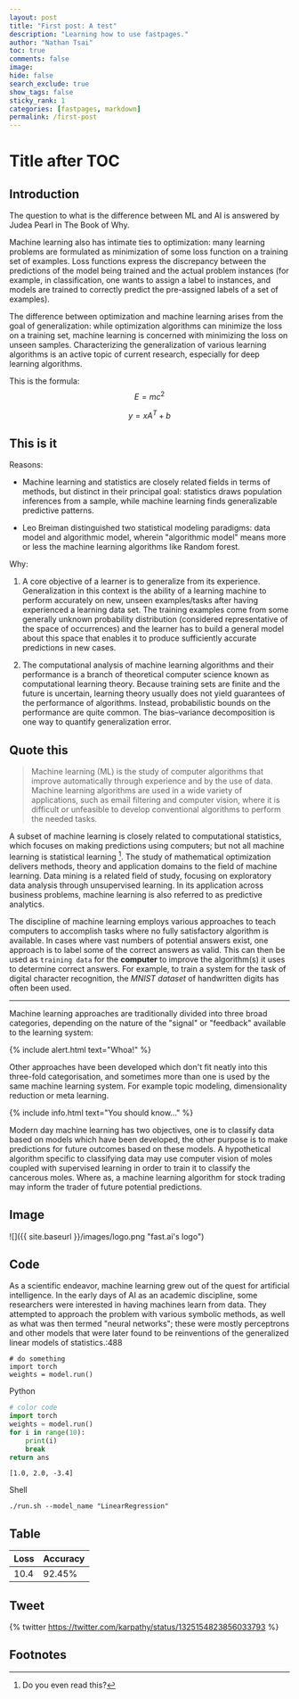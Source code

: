 ```yaml
---
layout: post
title: "First post: A test"
description: "Learning how to use fastpages."
author: "Nathan Tsai"
toc: true
comments: false
image:
hide: false
search_exclude: true
show_tags: false
sticky_rank: 1
categories: [fastpages, markdown]
permalink: /first-post
---
```


# Title after TOC

## Introduction
The question to what is the difference between ML and AI is answered by Judea Pearl in The Book of Why.

Machine learning also has intimate ties to optimization: many learning problems are formulated as minimization of some loss function on a training set of examples. Loss functions express the discrepancy between the predictions of the model being trained and the actual problem instances (for example, in classification, one wants to assign a label to instances, and models are trained to correctly predict the pre-assigned labels of a set of examples).

The difference between optimization and machine learning arises from the goal of generalization: while optimization algorithms can minimize the loss on a training set, machine learning is concerned with minimizing the loss on unseen samples. Characterizing the generalization of various learning algorithms is an active topic of current research, especially for deep learning algorithms.


This is the formula: $$E=mc^2$$

$$y=xA^T+b$$


## This is it

Reasons:
- Machine learning and statistics are closely related fields in terms of methods, but distinct in their principal goal: statistics draws population inferences from a sample, while machine learning finds generalizable predictive patterns.

- Leo Breiman distinguished two statistical modeling paradigms: data model and algorithmic model, wherein "algorithmic model" means more or less the machine learning algorithms like Random forest.

Why:
1. A core objective of a learner is to generalize from its experience. Generalization in this context is the ability of a learning machine to perform accurately on new, unseen examples/tasks after having experienced a learning data set. The training examples come from some generally unknown probability distribution (considered representative of the space of occurrences) and the learner has to build a general model about this space that enables it to produce sufficiently accurate predictions in new cases.

1. The computational analysis of machine learning algorithms and their performance is a branch of theoretical computer science known as computational learning theory. Because training sets are finite and the future is uncertain, learning theory usually does not yield guarantees of the performance of algorithms. Instead, probabilistic bounds on the performance are quite common. The bias–variance decomposition is one way to quantify generalization error.

## Quote this
> Machine learning (ML) is the study of computer algorithms that improve automatically through experience and by the use of data. Machine learning algorithms are used in a wide variety of applications, such as email filtering and computer vision, where it is difficult or unfeasible to develop conventional algorithms to perform the needed tasks.

A subset of machine learning is closely related to computational statistics, which focuses on making predictions using computers; but not all machine learning is statistical learning [^1]. The study of mathematical optimization delivers methods, theory and application domains to the field of machine learning. Data mining is a related field of study, focusing on exploratory data analysis through unsupervised learning. In its application across business problems, machine learning is also referred to as predictive analytics.

The discipline of machine learning employs various approaches to teach computers to accomplish tasks where no fully satisfactory algorithm is available. In cases where vast numbers of potential answers exist, one approach is to label some of the correct answers as valid. This can then be used as `training data` for the **computer** to improve the algorithm(s) it uses to determine correct answers. For example, to train a system for the task of digital character recognition, the *MNIST dataset* of handwritten digits has often been used.

---

Machine learning approaches are traditionally divided into three broad categories, depending on the nature of the "signal" or "feedback" available to the learning system:

{% include alert.html text="Whoa!" %}

Other approaches have been developed which don't fit neatly into this three-fold categorisation, and sometimes more than one is used by the same machine learning system. For example topic modeling, dimensionality reduction or meta learning.

{% include info.html text="You should know..." %}

Modern day machine learning has two objectives, one is to classify data based on models which have been developed, the other purpose is to make predictions for future outcomes based on these models. A hypothetical algorithm specific to classifying data may use computer vision of moles coupled with supervised learning in order to train it to classify the cancerous moles. Where as, a machine learning algorithm for stock trading may inform the trader of future potential predictions.

## Image

![]({{ site.baseurl }}/images/logo.png "fast.ai's logo")


## Code
As a scientific endeavor, machine learning grew out of the quest for artificial intelligence. In the early days of AI as an academic discipline, some researchers were interested in having machines learn from data. They attempted to approach the problem with various symbolic methods, as well as what was then termed "neural networks"; these were mostly perceptrons and other models that were later found to be reinventions of the generalized linear models of statistics.:488

    # do something
    import torch
    weights = model.run()

Python

```python
# color code
import torch
weights = model.run()
for i in range(10):
    print(i)
    break
return ans
```
    [1.0, 2.0, -3.4]

Shell
```shell
./run.sh --model_name "LinearRegression"
```

## Table
| Loss | Accuracy |
| ---- | -------- |
| 10.4 |  92.45%   |


## Tweet

{% twitter https://twitter.com/karpathy/status/1325154823856033793 %}

## Footnotes

[^1]: Do you even read this?
